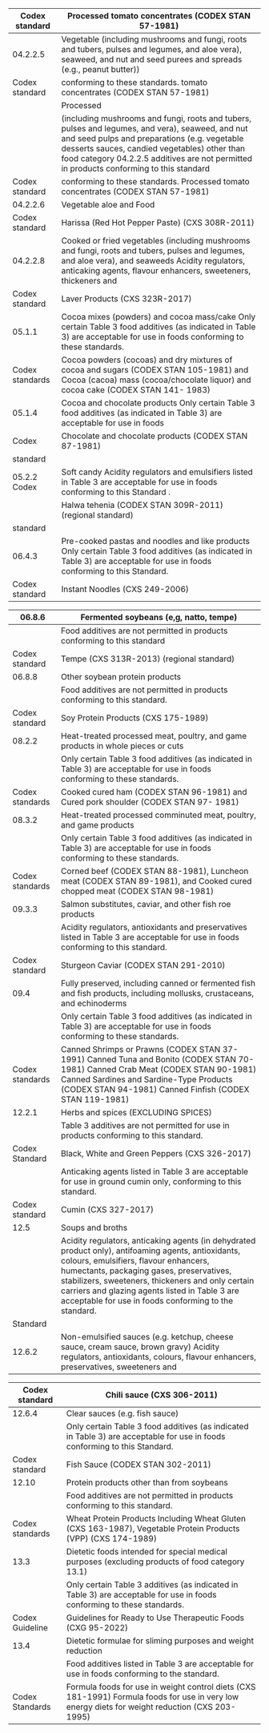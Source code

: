 | Codex standard   | Processed tomato concentrates (CODEX STAN 57-1981)                                                                                                                                                                                                                                           |
|------------------|----------------------------------------------------------------------------------------------------------------------------------------------------------------------------------------------------------------------------------------------------------------------------------------------|
| 04.2.2.5         | Vegetable (including mushrooms and fungi, roots and tubers, pulses and legumes, and aloe vera), seaweed, and nut and seed purees and spreads (e.g., peanut butter))                                                                                                                          |
| Codex standard   | conforming to these standards. tomato concentrates (CODEX STAN 57-1981)                                                                                                                                                                                                                      |
|                  | Processed                                                                                                                                                                                                                                                                                    |
|                  | (including mushrooms and fungi, roots and tubers, pulses and legumes, and vera), seaweed, and nut and seed pulps and preparations (e.g. vegetable desserts sauces, candied vegetables) other than food category 04.2.2.5 additives are not permitted in products conforming to this standard |
| Codex standard   | conforming to these standards. Processed tomato concentrates (CODEX STAN 57-1981)                                                                                                                                                                                                            |
| 04.2.2.6         | Vegetable aloe and Food                                                                                                                                                                                                                                                                      |
| Codex standard   | Harissa (Red Hot Pepper Paste) (CXS 308R-2011)                                                                                                                                                                                                                                               |
| 04.2.2.8         | Cooked or fried vegetables (including mushrooms and fungi, roots and tubers, pulses and legumes, and aloe vera), and seaweeds Acidity regulators, anticaking agents, flavour enhancers, sweeteners, thickeners and                                                                           |
| Codex standard   | Laver Products (CXS 323R-2017)                                                                                                                                                                                                                                                               |
| 05.1.1           | Cocoa mixes (powders) and cocoa mass/cake Only certain Table 3 food additives (as indicated in Table 3) are acceptable for use in foods conforming to these standards.                                                                                                                       |
| Codex standards  | Cocoa powders (cocoas) and dry mixtures of cocoa and sugars (CODEX STAN 105-1981) and Cocoa (cacoa) mass (cocoa/chocolate liquor) and cocoa cake (CODEX STAN 141- 1983)                                                                                                                      |
| 05.1.4           | Cocoa and chocolate products Only certain Table 3 food additives (as indicated in Table 3) are acceptable for use in foods                                                                                                                                                                   |
| Codex            | Chocolate and chocolate products (CODEX STAN 87-1981)                                                                                                                                                                                                                                        |
| standard         |                                                                                                                                                                                                                                                                                              |
| 05.2.2 Codex     | Soft candy Acidity regulators and emulsifiers listed in Table 3 are acceptable for use in foods conforming to this Standard .                                                                                                                                                                |
|                  | Halwa tehenia (CODEX STAN 309R-2011) (regional standard)                                                                                                                                                                                                                                     |
| standard         |                                                                                                                                                                                                                                                                                              |
| 06.4.3           | Pre-cooked pastas and noodles and like products Only certain Table 3 food additives (as indicated in Table 3) are acceptable for use in foods conforming to this Standard.                                                                                                                   |
| Codex standard   | Instant Noodles (CXS 249-2006)                                                                                                                                                                                                                                                               |

| 06.8.6          | Fermented soybeans (e,g, natto, tempe)                                                                                                                                                                                                                                                                                                                    |
|-----------------|-----------------------------------------------------------------------------------------------------------------------------------------------------------------------------------------------------------------------------------------------------------------------------------------------------------------------------------------------------------|
|                 | Food additives are not permitted in products conforming to this standard                                                                                                                                                                                                                                                                                  |
| Codex standard  | Tempe (CXS 313R-2013) (regional standard)                                                                                                                                                                                                                                                                                                                 |
| 06.8.8          | Other soybean protein products                                                                                                                                                                                                                                                                                                                            |
|                 | Food additives are not permitted in products conforming to this standard.                                                                                                                                                                                                                                                                                 |
| Codex standard  | Soy Protein Products (CXS 175-1989)                                                                                                                                                                                                                                                                                                                       |
| 08.2.2          | Heat-treated processed meat, poultry, and game products in whole pieces or cuts                                                                                                                                                                                                                                                                           |
|                 | Only certain Table 3 food additives (as indicated in Table 3) are acceptable for use in foods conforming to these standards.                                                                                                                                                                                                                              |
| Codex standards | Cooked cured ham (CODEX STAN 96-1981) and Cured pork shoulder (CODEX STAN 97- 1981)                                                                                                                                                                                                                                                                       |
| 08.3.2          | Heat-treated processed comminuted meat, poultry, and game products                                                                                                                                                                                                                                                                                        |
|                 | Only certain Table 3 food additives (as indicated in Table 3) are acceptable for use in foods conforming to these standards.                                                                                                                                                                                                                              |
| Codex standards | Corned beef (CODEX STAN 88-1981), Luncheon meat (CODEX STAN 89-1981), and Cooked cured chopped meat (CODEX STAN 98-1981)                                                                                                                                                                                                                                  |
| 09.3.3          | Salmon substitutes, caviar, and other fish roe products                                                                                                                                                                                                                                                                                                   |
|                 | Acidity regulators, antioxidants and preservatives listed in Table 3 are acceptable for use in foods conforming to this standard.                                                                                                                                                                                                                         |
| Codex standard  | Sturgeon Caviar (CODEX STAN 291-2010)                                                                                                                                                                                                                                                                                                                     |
| 09.4            | Fully preserved, including canned or fermented fish and fish products, including mollusks, crustaceans, and echinoderms                                                                                                                                                                                                                                   |
|                 | Only certain Table 3 food additives (as indicated in Table 3) are acceptable for use in foods conforming to these standards.                                                                                                                                                                                                                              |
| Codex standards | Canned Shrimps or Prawns (CODEX STAN 37-1991) Canned Tuna and Bonito (CODEX STAN 70-1981) Canned Crab Meat (CODEX STAN 90-1981) Canned Sardines and Sardine-Type Products (CODEX STAN 94-1981) Canned Finfish (CODEX STAN 119-1981)                                                                                                                       |
| 12.2.1          | Herbs and spices (EXCLUDING SPICES)                                                                                                                                                                                                                                                                                                                       |
|                 | Table 3 additives are not permitted for use in products conforming to this standard.                                                                                                                                                                                                                                                                      |
| Codex Standard  | Black, White and Green Peppers (CXS 326-2017)                                                                                                                                                                                                                                                                                                             |
|                 | Anticaking agents listed in Table 3 are acceptable for use in ground cumin only, conforming to this standard.                                                                                                                                                                                                                                             |
| Codex standard  | Cumin (CXS 327-2017)                                                                                                                                                                                                                                                                                                                                      |
| 12.5            | Soups and broths                                                                                                                                                                                                                                                                                                                                          |
|                 | Acidity regulators, anticaking agents (in dehydrated product only), antifoaming agents, antioxidants, colours, emulsifiers, flavour enhancers, humectants, packaging gases, preservatives, stabilizers, sweeteners, thickeners and only certain carriers and glazing agents listed in Table 3 are acceptable for use in foods conforming to the standard. |
| Standard        |                                                                                                                                                                                                                                                                                                                                                           |
| 12.6.2          | Non-emulsified sauces (e.g. ketchup, cheese sauce, cream sauce, brown gravy) Acidity regulators, antioxidants, colours, flavour enhancers, preservatives, sweeteners and                                                                                                                                                                                  |

| Codex standard   | Chili sauce (CXS 306-2011)                                                                                                                      |
|------------------|-------------------------------------------------------------------------------------------------------------------------------------------------|
| 12.6.4           | Clear sauces (e.g. fish sauce)                                                                                                                  |
|                  | Only certain Table 3 food additives (as indicated in Table 3) are acceptable for use in foods conforming to this Standard.                      |
| Codex standard   | Fish Sauce (CODEX STAN 302-2011)                                                                                                                |
| 12.10            | Protein products other than from soybeans                                                                                                       |
|                  | Food additives are not permitted in products conforming to this standard.                                                                       |
| Codex standards  | Wheat Protein Products Including Wheat Gluten (CXS 163-1987), Vegetable Protein Products (VPP) (CXS 174-1989)                                   |
| 13.3             | Dietetic foods intended for special medical purposes (excluding products of food category 13.1)                                                 |
|                  | Only certain Table 3 additives (as indicated in Table 3) are acceptable for use in foods conforming to these standards.                         |
| Codex Guideline  | Guidelines for Ready to Use Therapeutic Foods (CXG 95-2022)                                                                                     |
| 13.4             | Dietetic formulae for sliming purposes and weight reduction                                                                                     |
|                  | Food additives listed in Table 3 are acceptable for use in foods conforming to the standard.                                                    |
| Codex Standards  | Formula foods for use in weight control diets (CXS 181-1991) Formula foods for use in very low energy diets for weight reduction (CXS 203-1995) |